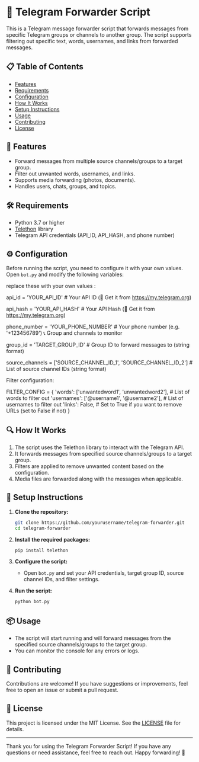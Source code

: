# 📡 Telegram Forwarder Script

This is a Telegram message forwarder script that forwards messages from specific Telegram groups or channels to another group. The script supports filtering out specific text, words, usernames, and links from forwarded messages.

## 📋 Table of Contents
- [Features](#features)
- [Requirements](#requirements)
- [Configuration](#configuration)
- [How It Works](#how-it-works)
- [Setup Instructions](#setup-instructions)
- [Usage](#usage)
- [Contributing](#contributing)
- [License](#license)

## 🚀 Features
- Forward messages from multiple source channels/groups to a target group.
- Filter out unwanted words, usernames, and links.
- Supports media forwarding (photos, documents).
- Handles users, chats, groups, and topics.

## 🛠️ Requirements
- Python 3.7 or higher
- [Telethon](https://github.com/LonamiWebs/Telethon) library
- Telegram API credentials (API_ID, API_HASH, and phone number)

## ⚙️ Configuration
Before running the script, you need to configure it with your own values. Open `bot.py` and modify the following variables:


replace these with your own values :

api_id = 'YOUR_API_ID' # Your API ID (🔑 Get it from https://my.telegram.org)

api_hash = 'YOUR_API_HASH' # Your API Hash (🔑 Get it from https://my.telegram.org)

phone_number = 'YOUR_PHONE_NUMBER' # Your phone number (e.g. '+123456789') 📞
Group and channels to monitor


group_id = 'TARGET_GROUP_ID' # Group ID to forward messages to (string format)

source_channels = ['SOURCE_CHANNEL_ID_1', 'SOURCE_CHANNEL_ID_2'] # List of source channel IDs (string format)


Filter configuration:


FILTER_CONFIG = {
'words': ['unwantedword1', 'unwantedword2'], # List of words to filter out
'usernames': ['@username1', '@username2'], # List of usernames to filter out
'links': False, # Set to True if you want to remove URLs (set to False if not)
}


## 🔍 How It Works
1. The script uses the Telethon library to interact with the Telegram API.
2. It forwards messages from specified source channels/groups to a target group.
3. Filters are applied to remove unwanted content based on the configuration.
4. Media files are forwarded along with the messages when applicable.

## 📝 Setup Instructions
1. **Clone the repository:**
   ```bash
   git clone https://github.com/yourusername/telegram-forwarder.git
   cd telegram-forwarder
   ```

2. **Install the required packages:**
   ```bash
   pip install telethon
   ```

3. **Configure the script:**
   - Open `bot.py` and set your API credentials, target group ID, source channel IDs, and filter settings.

4. **Run the script:**
   ```bash
   python bot.py
   ```

## 📦 Usage
- The script will start running and will forward messages from the specified source channels/groups to the target group.
- You can monitor the console for any errors or logs.

## 🤝 Contributing
Contributions are welcome! If you have suggestions or improvements, feel free to open an issue or submit a pull request.

## 📄 License
This project is licensed under the MIT License. See the [LICENSE](LICENSE) file for details.

---

Thank you for using the Telegram Forwarder Script! If you have any questions or need assistance, feel free to reach out. Happy forwarding! 🎉

